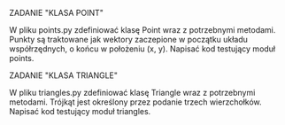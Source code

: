 ZADANIE "KLASA POINT"

W pliku points.py zdefiniować klasę Point wraz z potrzebnymi metodami. Punkty są traktowane jak wektory zaczepione w początku układu współrzędnych, o końcu w położeniu (x, y). Napisać kod testujący moduł points.

ZADANIE "KLASA TRIANGLE"

W pliku triangles.py zdefiniować klasę Triangle wraz z potrzebnymi metodami. Trójkąt jest określony przez podanie trzech wierzchołków. Napisać kod testujący moduł triangles.

